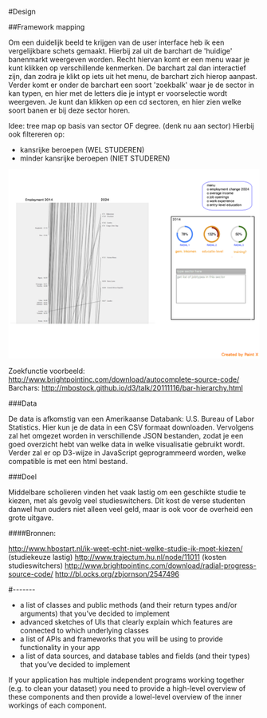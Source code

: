 #Design

##Framework mapping

Om een duidelijk beeld te krijgen van de user interface heb ik een vergelijkbare schets gemaakt. Hierbij zal uit de barchart de 'huidige' banenmarkt weergeven worden. Recht hiervan komt er een menu waar je kunt klikken op verschillende kenmerken. De barchart zal dan interactief zijn, dan zodra je klikt op iets uit het menu, de barchart zich hierop aanpast. Verder komt er onder de barchart een soort 'zoekbalk' waar je de sector in kan typen, en hier met de letters die je intypt er voorselectie wordt weergeven. Je kunt dan klikken op een cd sectoren, en hier zien welke soort banen er bij deze sector horen. 

Idee: tree map op basis van sector OF degree. (denk nu aan sector) 
Hierbij ook filtereren op:
- kansrijke beroepen (WEL STUDEREN)
- minder kansrijke beroepen (NIET STUDEREN)



![](doc/userinterface.png)

Zoekfunctie voorbeeld: http://www.brightpointinc.com/download/autocomplete-source-code/
Barchars: http://mbostock.github.io/d3/talk/20111116/bar-hierarchy.html

###Data

De data is afkomstig van een Amerikaanse Databank: U.S. Bureau of Labor Statistics. Hier kun je de data in een CSV formaat downloaden. Vervolgens zal het omgezet worden in verschillende JSON bestanden, zodat je een goed overzicht hebt van welke data in welke visualisatie gebruikt wordt. Verder zal er op D3-wijze in JavaScript geprogrammeerd worden, welke compatible is met een html bestand. 

###Doel

Middelbare scholieren vinden het vaak lastig om een geschikte studie te kiezen, met als gevolg veel studieswitchers. Dit kost de verse studenten danwel hun ouders niet alleen veel geld, maar is ook voor de overheid een grote uitgave. 

####Bronnen:

http://www.hbostart.nl/ik-weet-echt-niet-welke-studie-ik-moet-kiezen/ (studiekeuze lastig)
http://www.trajectum.hu.nl/node/11011 (kosten studieswitchers)
http://www.brightpointinc.com/download/radial-progress-source-code/
http://bl.ocks.org/zbjornson/2547496


#-------
- a list of classes and public methods (and their return types and/or arguments) that you’ve decided to implement
- advanced sketches of UIs that clearly explain which features are connected to which underlying classes
- a list of APIs and frameworks that you will be using to provide functionality in your app
- a list of data sources, and database tables and fields (and their types) that you’ve decided to implement

If your application has multiple independent programs working together (e.g. to clean your dataset) you need to provide a high-level overview of these components and then provide a lowel-level overview of the inner workings of each component.

